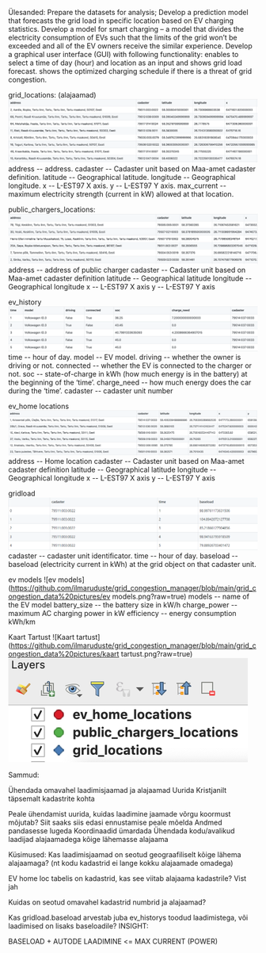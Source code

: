 Ülesanded:
Prepare the datasets for analysis;
Develop a prediction model that forecasts the grid load in specific location based on EV charging statistics.
Develop a model for smart charging – a model that divides the electricity consumption of EVs such that the limits of the grid won’t be exceeded and all of the EV owners receive the similar experience.
Develop a graphical user interface (GUI) with following functionality: 
enables to select a time of day (hour) and location as an input and shows grid load forecast.
shows the optimized charging schedule if there is a threat of grid congestion.


grid_locations: (alajaamad)
![grid_locations (alajaamad)](https://github.com/ilmaruduste/grid_congestion_manager/blob/main/grid_congestion_data%20pictures/grid_locations.png?raw=true)
address -- address.
cadaster -- Cadaster unit based on Maa-amet cadaster definition.
latitude -- Geographical latitude.
longitude -- Geographical longitude.
x -- L-EST97 X axis.
y -- L-EST97 Y axis.
max_current -- maximum electricity strength (current in kW) allowed at that location. 

public_chargers_locations:
![public_chargers_locations](https://github.com/ilmaruduste/grid_congestion_manager/blob/main/grid_congestion_data%20pictures/public_chargers_locations.png?raw=true)
address -- address of public charger
cadaster -- Cadaster unit based on Maa-amet cadaster definition
latitude -- Geographical latitude
longitude -- Geographical longitude
x -- L-EST97 X axis
y -- L-EST97 Y axis

ev_history
![ev_history](https://github.com/ilmaruduste/grid_congestion_manager/blob/main/grid_congestion_data%20pictures/ev_history.png?raw=true)
time -- hour of day.
model -- EV model.
driving -- whether the owner is driving or not.
connected -- whether the EV is connected to the charger or not.
soc -- state-of-charge in kWh (how much energy is in the battery) at the beginning of the ‘time’.
charge_need -- how much energy does the car during the ‘time’. 
cadaster -- cadaster unit number

ev_home locations
![ev_home_locations](https://github.com/ilmaruduste/grid_congestion_manager/blob/main/grid_congestion_data%20pictures/ev_home_locations.png?raw=true)
address -- Home location
cadaster -- Cadaster unit based on Maa-amet cadaster definition
latitude -- Geographical latitude
longitude -- Geographical longitude
x -- L-EST97 X axis
y -- L-EST97 Y axis

gridload
![gridload](https://github.com/ilmaruduste/grid_congestion_manager/blob/main/grid_congestion_data%20pictures/gridload.png?raw=true)
cadaster -- cadaster unit identificator.
time -- hour of day.
baseload -- baseload (electricity current in kWh) at the grid object on that cadaster unit.

ev models
![ev models](https://github.com/ilmaruduste/grid_congestion_manager/blob/main/grid_congestion_data%20pictures/ev models.png?raw=true)
models -- name of the EV model
battery_size -- the battery size in kW/h
charge_power -- maximum AC charging power in kW
efficiency -- energy consumption kWh/km


Kaart Tartust
![Kaart tartust](https://github.com/ilmaruduste/grid_congestion_manager/blob/main/grid_congestion_data%20pictures/kaart tartust.png?raw=true)
![layers](https://github.com/ilmaruduste/grid_congestion_manager/blob/main/grid_congestion_data%20pictures/layers.png?raw=true)

Sammud:

Ühendada omavahel laadimisjaamad ja alajaamad
Uurida Kristjanilt täpsemalt kadastrite kohta

Peale ühendamist uurida, kuidas laadimine jaamade võrgu koormust mõjutab?
Siit saaks siis edasi ennustamise peale mõelda
Andmed pandasesse lugeda
Koordinaadid ümardada
Ühendada kodu/avalikud laadijad alajaamadega
kõige lähemasse alajaama


Küsimused:
Kas laadimisjaamad on seotud geograafiliselt kõige lähema alajaamaga? 
(nt kodu kadastrid ei lange kokku alajaamade omadega)

EV home loc tabelis on kadastrid, kas see viitab alajaama kadastrile? Vist jah 

Kuidas on seotud omavahel kadastrid numbrid ja alajaamad?

Kas gridload.baseload arvestab juba ev_historys toodud laadimistega, või laadimised on lisaks baseloadile?
INSIGHT:

BASELOAD + AUTODE LAADIMINE <= MAX CURRENT (POWER)
